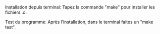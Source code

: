 Installation depuis terminal:
Tapez la commande "make" pour installer les fichiers .o.

Test du programme:
Après l'installation, dans le terminal faites un "make test".
